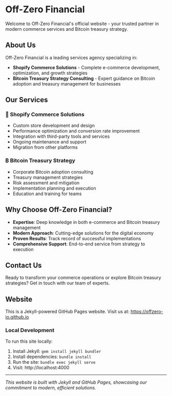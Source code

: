 # Off-Zero Financial

Welcome to Off-Zero Financial's official website - your trusted partner in modern commerce services and Bitcoin treasury strategy.

## About Us

Off-Zero Financial is a leading services agency specializing in:

- **Shopify Commerce Solutions** - Complete e-commerce development, optimization, and growth strategies
- **Bitcoin Treasury Strategy Consulting** - Expert guidance on Bitcoin adoption and treasury management for businesses

## Our Services

### 🛒 Shopify Commerce Solutions
- Custom store development and design
- Performance optimization and conversion rate improvement
- Integration with third-party tools and services
- Ongoing maintenance and support
- Migration from other platforms

### ₿ Bitcoin Treasury Strategy
- Corporate Bitcoin adoption consulting
- Treasury management strategies
- Risk assessment and mitigation
- Implementation planning and execution
- Education and training for teams

## Why Choose Off-Zero Financial?

- **Expertise**: Deep knowledge in both e-commerce and Bitcoin treasury management
- **Modern Approach**: Cutting-edge solutions for the digital economy
- **Proven Results**: Track record of successful implementations
- **Comprehensive Support**: End-to-end service from strategy to execution

## Contact Us

Ready to transform your commerce operations or explore Bitcoin treasury strategies? Get in touch with our team of experts.

## Website

This is a Jekyll-powered GitHub Pages website. Visit us at: https://offzero-io.github.io

### Local Development

To run this site locally:

1. Install Jekyll: `gem install jekyll bundler`
2. Install dependencies: `bundle install`
3. Run the site: `bundle exec jekyll serve`
4. Visit: http://localhost:4000

---

*This website is built with Jekyll and GitHub Pages, showcasing our commitment to modern, efficient solutions.*
